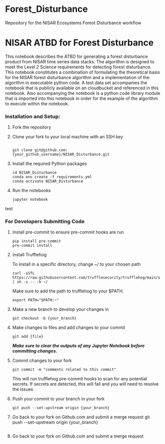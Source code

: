 # Forest_Disturbance
Repository for the NISAR Ecosystems Forest Disturbance workflow

# NISAR ATBD for Forest Disturbance
This notebook describes the ATBD for generating a forest disturbance product from NISAR time series data stacks. The algorithm is designed to meet the Level 2 Science requirements for detecting forest disturbance. This notebook constitutes a combination of formulating the theoretical basis for the NISAR forest disturbance algorithm and a implementation of the algorithm in executable python code. A test data set accompanies the notebook that is publicly available on an cloudbucket and referenced in this notebook. Also accompanying the notebook is a python code library module that is imported into this notebook in order for the example of the algorithm to execute within the notebook.

### Installation and Setup:
1) Fork the repository

2) Clone your fork to your local machine with an SSH key
   ```

   git clone git@github.com:{your_github_username}/NISAR_Disturbance.git

   ```
3) Install the required Python packages
   ```
   cd NISAR_Disturbance
   conda env create -f requirements.yml
   conda activate NISAR_Disturbance
   ```
4) Run the notebooks
   ```
   jupyter notebook
   ```
test

   
### For Developers Submitting Code
1) Install pre-commit to ensure pre-commit hooks are run
   ```
   pip install pre-commit
   pre-commit install
   ```
2) Install Trufflehog

   To install in a specific directory, change ~/ to your chosen path
   ```
   curl -sSfL https://raw.githubusercontent.com/trufflesecurity/trufflehog/main/scripts/install.sh | sh -s -- -b ~/
   ```
   Make sure to add the path to trufflehog to your $PATH.
   ```
   export PATH="$PATH:~"
   ```
   
4) Make a new branch to develop your changes in
   ```
   git checkout -b {your_branch}
   ```
5) Make changes to files and add changes to your commit
   ```
   git add {file}
   ```
   ***Make sure to clear the outputs of any Jupyter Notebook before committing changes.***
7) Commit changes to your fork
   ```
   git commit -m "comments related to this commit"
   ```
   This will run trufflehog pre-commit hooks to scan for any potential secrets. If secrets are detected, this will fail and you will need to resolve the issues
8) Push your commit to your branch in your fork
   ```
   git push --set-upstream origin {your_branch}
   ```
9) Go back to your fork on Github.com and submit a merge request
   git push --set-upstream origin {your_branch}
   ```
9) Go back to your fork on Github.com and submit a merge request
    
